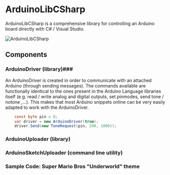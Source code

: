 # ArduinoLibCSharp
ArduinoLibCSharp is a comprehensive library for controlling an Arduino board directly with C# / Visual Studio.

![ArduinoLibCSharp](https://github.com/christophediericx/ArduinoLibCSharp/blob/master/Images/ArduinoLibCSharp-header-color.png)

## Components ##

### ArduinoDriver (library)###
An ArduinoDriver is created in order to communicate with an attached Arduino (through sending messages). The commands available are functionally identical to the ones present in the Arduino Language libraries itself (e.g. read / write analog and digital outputs, set pinmodes, send tone / notone ,...). This makes that most Arduino snippets online can be very easily adapted to work with the ArduinoDriver.

```csharp
    const byte pin = 8;
    var driver = new ArduinoDriver(true);
    driver.Send(new ToneRequest(pin, 200, 1000));
```

### ArduinoUploader (library) ###
### ArduinoSketchUploader (command line utility) ###
### Sample Code: Super Mario Bros "Underworld" theme
